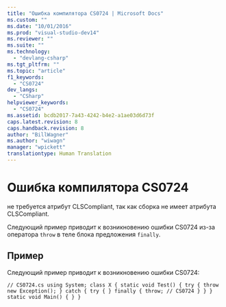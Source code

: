 ```yaml
---
title: "Ошибка компилятора CS0724 | Microsoft Docs"
ms.custom: ""
ms.date: "10/01/2016"
ms.prod: "visual-studio-dev14"
ms.reviewer: ""
ms.suite: ""
ms.technology: 
  - "devlang-csharp"
ms.tgt_pltfrm: ""
ms.topic: "article"
f1_keywords: 
  - "CS0724"
dev_langs: 
  - "CSharp"
helpviewer_keywords: 
  - "CS0724"
ms.assetid: bcdb2017-7a43-4242-b4e2-a1ae03d6d73f
caps.latest.revision: 8
caps.handback.revision: 8
author: "BillWagner"
ms.author: "wiwagn"
manager: "wpickett"
translationtype: Human Translation
---
```

# Ошибка компилятора CS0724
не требуется атрибут CLSCompliant, так как сборка не имеет атрибута CLSCompliant.  
  
 Следующий пример приводит к возникновению ошибки CS0724 из\-за оператора `throw` в теле блока предложения `finally`.  
  
## Пример  
 Следующий пример приводит к возникновению ошибки CS0724:  
  
```  
// CS0724.cs using System; class X { static void Test() { try { throw new Exception(); } catch { try { } finally { throw; // CS0724 } } } static void Main() { } }  
```